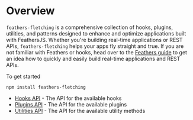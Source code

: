 # Overview

`feathers-fletching` is a comprehensive collection of hooks, plugins, utilities, and patterns designed to enhance and optimize applications built with FeathersJS. Whether you're building real-time applications or REST APIs, `feathers-fletching` helps your apps fly straight and true. If you are not familiar with Feathers or hooks, head over to the [Feathers guide](https://docs.feathersjs.com/guides/) to get an idea how to quickly and easily build real-time applications and REST APIs.

To get started

```
npm install feathers-fletching
```

- [Hooks API](/hooks.md) - The API for the available hooks
- [Plugins API](/plugins.md) - The API for the available plugins
- [Utilities API](/utilities.md) - The API for the available utility methods
